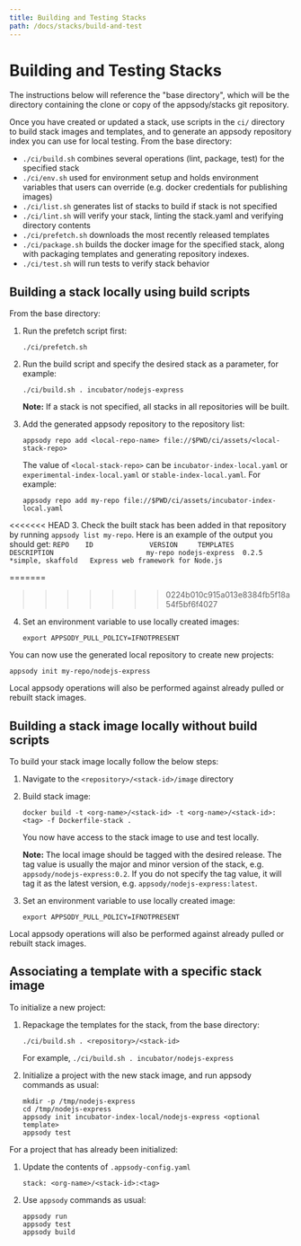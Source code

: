 ```yaml
---
title: Building and Testing Stacks
path: /docs/stacks/build-and-test
---
```


# Building and Testing Stacks

The instructions below will reference the "base directory", which will be the directory containing the clone or copy of the appsody/stacks git repository.

Once you have created or updated a stack, use scripts in the `ci/` directory to build stack images and templates, and to generate an appsody repository index you can use for local testing. From the base directory:

* `./ci/build.sh` combines several operations (lint, package, test) for the specified stack
* `./ci/env.sh` used for environment setup and holds environment variables that users can override (e.g. docker credentials for publishing images)
* `./ci/list.sh` generates list of stacks to build if stack is not specified
* `./ci/lint.sh` will verify your stack, linting the stack.yaml and verifying directory contents
* `./ci/prefetch.sh` downloads the most recently released templates
* `./ci/package.sh` builds the docker image for the specified stack, along with packaging templates and generating repository indexes.
* `./ci/test.sh` will run tests to verify stack behavior

## Building a stack locally using build scripts

From the base directory:

1. Run the prefetch script first:
    ```
    ./ci/prefetch.sh
    ```

2. Run the build script and specify the desired stack as a parameter, for example:
    ```
    ./ci/build.sh . incubator/nodejs-express
    ```

    **Note:** If a stack is not specified, all stacks in all repositories will be built.

3. Add the generated appsody repository to the repository list:
    ```
    appsody repo add <local-repo-name> file://$PWD/ci/assets/<local-stack-repo>
    ```

    The value of `<local-stack-repo>` can be `incubator-index-local.yaml` or `experimental-index-local.yaml` or `stable-index-local.yaml`. For example:
    ```
    appsody repo add my-repo file://$PWD/ci/assets/incubator-index-local.yaml
    ```

<<<<<<< HEAD
3. Check the built stack has been added in that repository by running `appsody list my-repo`. Here is an example of the output you should get: 
    ```
    REPO   	ID            	VERSION  	TEMPLATES        	DESCRIPTION                      
    my-repo	nodejs-express	0.2.5    	*simple, skaffold	Express web framework for Node.js
    ```


=======
>>>>>>> 0224b010c915a013e8384fb5f18a54f5bf6f4027
4. Set an environment variable to use locally created images:
    ```
    export APPSODY_PULL_POLICY=IFNOTPRESENT
    ```

You can now use the generated local repository to create new projects:
```
appsody init my-repo/nodejs-express
```

Local appsody operations will also be performed against already pulled or rebuilt stack images.


## Building a stack image locally without build scripts

To build your stack image locally follow the below steps:

1. Navigate to the `<repository>/<stack-id>/image` directory

2. Build stack image:
    ```
    docker build -t <org-name>/<stack-id> -t <org-name>/<stack-id>:<tag> -f Dockerfile-stack .
    ```

    You now have access to the stack image to use and test locally. 
    
    **Note:** The local image should be tagged with the desired release. The tag value is usually the major and minor version of the stack, e.g. `appsody/nodejs-express:0.2`. If you do not specify the tag value, it will tag it as the latest version, e.g. `appsody/nodejs-express:latest`.

3. Set an environment variable to use locally created image:
    ```
    export APPSODY_PULL_POLICY=IFNOTPRESENT
    ```

Local appsody operations will also be performed against already pulled or rebuilt stack images.

## Associating a template with a specific stack image

To initialize a new project:

1. Repackage the templates for the stack, from the base directory:
    ```
    ./ci/build.sh . <repository>/<stack-id>
    ```

    For example, `./ci/build.sh . incubator/nodejs-express`

2. Initialize a project with the new stack image, and run appsody commands as usual:
    ```
    mkdir -p /tmp/nodejs-express
    cd /tmp/nodejs-express
    appsody init incubator-index-local/nodejs-express <optional template>
    appsody test
    ```

For a project that has already been initialized:

1. Update the contents of `.appsody-config.yaml`

    ```
    stack: <org-name>/<stack-id>:<tag>
    ```

2. Use `appsody` commands as usual:
    ```
    appsody run
    appsody test
    appsody build
    ```


